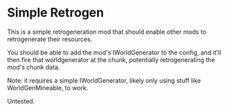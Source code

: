 Simple Retrogen
===============

This is a simple retrogeneration mod that should enable other mods to retrogenerate their resources.

You should be able to add the mod's IWorldGenerator to the config, and it'll then fire that worldgenerator
at the chunk, potentially retrogenerating the mod's chunk data.

Note: it requires a simple IWorldGenerator, likely only using stuff like WorldGenMineable, to work.

Untested.
